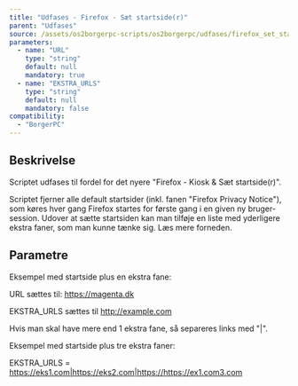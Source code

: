 ```yaml
---
title: "Udfases - Firefox - Sæt startside(r)"
parent: "Udfases"
source: /assets/os2borgerpc-scripts/os2borgerpc/udfases/firefox_set_startpage(s).sh
parameters:
  - name: "URL"
    type: "string"
    default: null
    mandatory: true
  - name: "EKSTRA_URLS"
    type: "string"
    default: null
    mandatory: false
compatibility:
  - "BorgerPC"
---
```


## Beskrivelse
Scriptet udfases til fordel for det nyere "Firefox - Kiosk & Sæt startside(r)".

Scriptet fjerner alle default startsider (inkl. fanen "Firefox Privacy Notice"), som køres hver gang Firefox startes for første gang i en given ny bruger-session.
Udover at sætte startsiden kan man tilføje en liste med yderligere ekstra faner, som man kunne tænke sig. Læs mere forneden.

## Parametre

Eksempel med startside plus en ekstra fane:

URL  sættes til: https://magenta.dk

EKSTRA_URLS sættes til http://example.com

Hvis man skal have mere end 1 ekstra fane, så separeres links med "|".

Eksempel med startside plus tre ekstra faner:

EKSTRA_URLS = https://eks1.com|https://eks2.com|https://https://ex1.com3.com